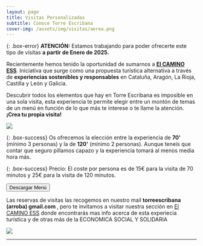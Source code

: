 ```yaml
---
layout: page
title: Visitas Personalizadas
subtitle: Conoce Torre Escribana
cover-img: /assets/img/visitas/aerea.png
---
```



{: .box-error}
**ATENCIÓN:** Estamos trabajando para poder ofrecerte este tipo de visitas **a partir de Enero de 2025.**


<p>Recientemente hemos tenido la oportunidad de sumarnos a <a href="https://elcaminoess.com//" target="_blank"><strong>El CAMINO ESS</strong></a>. Iniciativa que surge como una propuesta turística alternativa a través de <b>experiencias sostenibles y responsables</b> en Cataluña, Aragón, La Rioja, Castilla y León y Galicia.</p> 


Descubrir todos los elementos que hay en <span class="letralogo"> Torre Escribana</span> es imposible en una sola visita, esta experiencia te permite elegir entre un montón de temas de un menú en función de lo que más te interese o te llame la atención. **¡Crea tu propia visita!**

<img class=img1 src="../assets/img/visitas/menu.jpg"/>
<br>

{: .box-success}
Os ofrecemos la elección entre la experiencia de **70'** (mínimo 3 personas) y la de **120'** (mínimo 2 personas). Aunque teneís que contar que seguro pillamos capazo y la experiencia tomará al menos media hora más.

{: .box-success}
Precio: El coste por persona es de 15€ para la visita de 70 minutos y 25€ para la visita de 120 minutos.

<a href="../assets/img/visitas/menu.jpg" download="menu-torre-escribana.jpg"><button class="letralogo">Descargar Menú</button></a>

<p>Las reservas de visitas las recogemos en nuestro mail <strong> torreescribana (arroba) gmail.com </strong>, pero te invitamos a visitar nuestra sección en <a href="https://elcaminoess.com/itinerario/permacultureando-a-tu-aire//" target="_blank">El CAMINO ESS</a> donde encontrarás mas info acerca de esta experiecia turística y de otras más de la ECONOMICA SOCIAL Y SOLIDARIA</p> 

<img class=img1 src="../assets/img/proyecto/nuevas/olivo2.jpg"/>
<br>

<hr>



